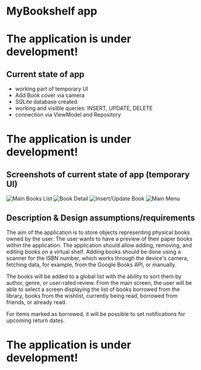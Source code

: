 # MyBookshelf app

# The application is under development!

## Current state of app

- working part of temporary UI
- Add Book cover via camera
- SQLite database created
- working and visible queries: INSERT, UPDATE, DELETE
- connection via ViewModel and Repository

# The application is under development!

## Screenshots of  current state of app (temporary UI)

![Main Books List](Screenshot_20230725_200400.png)
![Book Detail](Screenshot_20230725_200437.png)
![Insert/Update Book](Screenshot_20230725_200505.png)
![Main Menu](Screenshot_20230627_201908.png)

## Description & Design assumptions/requirements

The aim of the application is to store objects representing physical books owned by the user.
The user wants to have a preview of their paper books within the application. The application
should allow adding, removing, and editing books on a virtual shelf. Adding books should be done
using a scanner for the ISBN number, which works through the device's camera, fetching data, for
example, from the Google Books API, or manually.

The books will be added to a global list with the ability to sort them by author, genre, or
user-rated review. From the main screen, the user will be able to select a screen displaying the
list of books borrowed from the library, books from the wishlist, currently being read, borrowed
from friends, or already read.

For items marked as borrowed, it will be possible to set notifications for upcoming return dates.

# The application is under development!